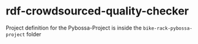 # rdf-crowdsourced-quality-checker

Project definition for the Pybossa-Project is inside the `bike-rack-pybossa-project` folder
